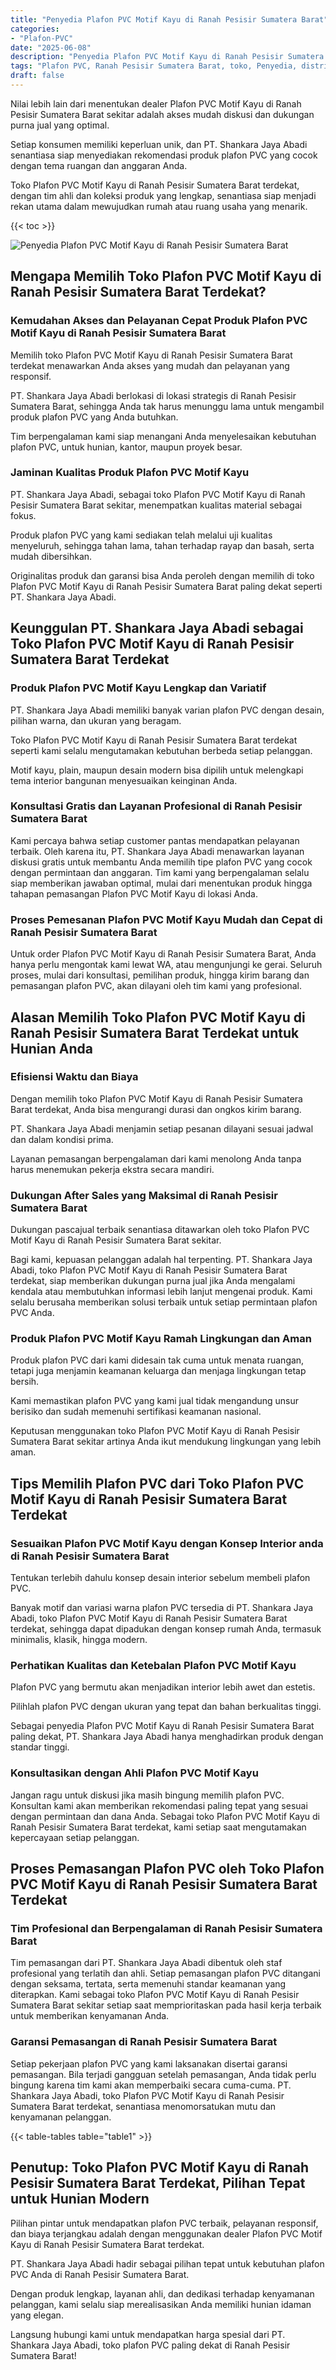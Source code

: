 ```yaml
---
title: "Penyedia Plafon PVC Motif Kayu di Ranah Pesisir Sumatera Barat"
categories: 
- "Plafon-PVC"
date: "2025-06-08"
description: "Penyedia Plafon PVC Motif Kayu di Ranah Pesisir Sumatera Barat bagi tempat tinggal, perkantoran, serta gerai. Produk unggulan, beragam motif, warna elegan, beserta layanan pemasangan ditangani oleh tim profesional dan jaminan resmi!|Layanan penjualan Plafon PVC Motif Kayu di Ranah Pesisir Sumatera Barat untuk keperluan tempat tinggal, office, atau toko, dengan material terbaik dan instalasi oleh tenaga ahli berpengalaman dan jaminan resmi.|Alternatif Plafon PVC Motif Kayu di Ranah Pesisir Sumatera Barat yang terpercaya untuk tempat tinggal, kantor, dan toko, dengan produk terbaik dan instalasi oleh tenaga ahli ahli serta garansi resmi.|Distribusi Plafon PVC Motif Kayu di Ranah Pesisir Sumatera Barat untuk tempat tinggal, perkantoran, serta gerai, dengan produk terbaik dan pemasangan oleh tenaga ahli ahli, disertai beserta jaminan resmi.}"
tags: "Plafon PVC, Ranah Pesisir Sumatera Barat, toko, Penyedia, distributor"
draft: false
---
```


Nilai lebih lain dari menentukan dealer Plafon PVC Motif Kayu di Ranah Pesisir Sumatera Barat sekitar adalah akses mudah diskusi dan dukungan purna jual yang optimal.

Setiap konsumen memiliki keperluan unik, dan PT. Shankara Jaya Abadi senantiasa siap menyediakan rekomendasi produk plafon PVC yang cocok dengan tema ruangan dan anggaran Anda.

Toko Plafon PVC Motif Kayu di Ranah Pesisir Sumatera Barat terdekat, dengan tim ahli dan koleksi produk yang lengkap, senantiasa siap menjadi rekan utama dalam mewujudkan rumah atau ruang usaha yang menarik.

{{< toc >}}

![Penyedia Plafon PVC Motif Kayu di Ranah Pesisir Sumatera Barat](/images/Plafon-PVC/Penyedia-Plafon-PVC-Motif-Kayu-di-Ranah-Pesisir-Sumatera-Barat.png)


## Mengapa Memilih Toko Plafon PVC Motif Kayu di Ranah Pesisir Sumatera Barat Terdekat?

### Kemudahan Akses dan Pelayanan Cepat Produk Plafon PVC Motif Kayu di Ranah Pesisir Sumatera Barat

Memilih toko Plafon PVC Motif Kayu di Ranah Pesisir Sumatera Barat terdekat menawarkan Anda akses yang mudah dan pelayanan yang responsif.

PT. Shankara Jaya Abadi berlokasi di lokasi strategis di Ranah Pesisir Sumatera Barat, sehingga Anda tak harus menunggu lama untuk mengambil produk plafon PVC yang Anda butuhkan.

Tim berpengalaman kami siap menangani Anda menyelesaikan kebutuhan plafon PVC, untuk hunian, kantor, maupun proyek besar.

### Jaminan Kualitas Produk Plafon PVC Motif Kayu

PT. Shankara Jaya Abadi, sebagai toko Plafon PVC Motif Kayu di Ranah Pesisir Sumatera Barat sekitar, menempatkan kualitas material sebagai fokus.

Produk plafon PVC yang kami sediakan telah melalui uji kualitas menyeluruh, sehingga tahan lama, tahan terhadap rayap dan basah, serta mudah dibersihkan.

Originalitas produk dan garansi bisa Anda peroleh dengan memilih di toko Plafon PVC Motif Kayu di Ranah Pesisir Sumatera Barat paling dekat seperti PT. Shankara Jaya Abadi.

## Keunggulan PT. Shankara Jaya Abadi sebagai Toko Plafon PVC Motif Kayu di Ranah Pesisir Sumatera Barat Terdekat

### Produk Plafon PVC Motif Kayu Lengkap dan Variatif

PT. Shankara Jaya Abadi memiliki banyak varian plafon PVC dengan desain, pilihan warna, dan ukuran yang beragam.

Toko Plafon PVC Motif Kayu di Ranah Pesisir Sumatera Barat terdekat seperti kami selalu mengutamakan kebutuhan berbeda setiap pelanggan.

Motif kayu, plain, maupun desain modern bisa dipilih untuk melengkapi tema interior bangunan menyesuaikan keinginan Anda.

### Konsultasi Gratis dan Layanan Profesional di Ranah Pesisir Sumatera Barat

Kami percaya bahwa setiap customer pantas mendapatkan pelayanan terbaik. Oleh karena itu, PT. Shankara Jaya Abadi menawarkan layanan diskusi gratis untuk membantu Anda memilih tipe plafon PVC yang cocok dengan permintaan dan anggaran. Tim kami yang berpengalaman selalu siap memberikan jawaban optimal, mulai dari menentukan produk hingga tahapan pemasangan Plafon PVC Motif Kayu di lokasi Anda.

### Proses Pemesanan Plafon PVC Motif Kayu Mudah dan Cepat di Ranah Pesisir Sumatera Barat

Untuk order Plafon PVC Motif Kayu di Ranah Pesisir Sumatera Barat, Anda hanya perlu mengontak kami lewat WA, atau mengunjungi ke gerai. Seluruh proses, mulai dari konsultasi, pemilihan produk, hingga kirim barang dan pemasangan plafon PVC, akan dilayani oleh tim kami yang profesional.

## Alasan Memilih Toko Plafon PVC Motif Kayu di Ranah Pesisir Sumatera Barat Terdekat untuk Hunian Anda

### Efisiensi Waktu dan Biaya

Dengan memilih toko Plafon PVC Motif Kayu di Ranah Pesisir Sumatera Barat terdekat, Anda bisa mengurangi durasi dan ongkos kirim barang.

PT. Shankara Jaya Abadi menjamin setiap pesanan dilayani sesuai jadwal dan dalam kondisi prima.

Layanan pemasangan berpengalaman dari kami menolong Anda tanpa harus menemukan pekerja ekstra secara mandiri.

### Dukungan After Sales yang Maksimal di Ranah Pesisir Sumatera Barat

Dukungan pascajual terbaik senantiasa ditawarkan oleh toko Plafon PVC Motif Kayu di Ranah Pesisir Sumatera Barat sekitar.

Bagi kami, kepuasan pelanggan adalah hal terpenting. PT. Shankara Jaya Abadi, toko Plafon PVC Motif Kayu di Ranah Pesisir Sumatera Barat terdekat, siap memberikan dukungan purna jual jika Anda mengalami kendala atau membutuhkan informasi lebih lanjut mengenai produk. Kami selalu berusaha memberikan solusi terbaik untuk setiap permintaan plafon PVC Anda.

### Produk Plafon PVC Motif Kayu Ramah Lingkungan dan Aman

Produk plafon PVC dari kami didesain tak cuma untuk menata ruangan, tetapi juga menjamin keamanan keluarga dan menjaga lingkungan tetap bersih.

Kami memastikan plafon PVC yang kami jual tidak mengandung unsur berisiko dan sudah memenuhi sertifikasi keamanan nasional.

Keputusan menggunakan toko Plafon PVC Motif Kayu di Ranah Pesisir Sumatera Barat sekitar artinya Anda ikut mendukung lingkungan yang lebih aman.

## Tips Memilih Plafon PVC dari Toko Plafon PVC Motif Kayu di Ranah Pesisir Sumatera Barat Terdekat

### Sesuaikan Plafon PVC Motif Kayu dengan Konsep Interior anda di Ranah Pesisir Sumatera Barat

Tentukan terlebih dahulu konsep desain interior sebelum membeli plafon PVC.

Banyak motif dan variasi warna plafon PVC tersedia di PT. Shankara Jaya Abadi, toko Plafon PVC Motif Kayu di Ranah Pesisir Sumatera Barat terdekat, sehingga dapat dipadukan dengan konsep rumah Anda, termasuk minimalis, klasik, hingga modern.

### Perhatikan Kualitas dan Ketebalan Plafon PVC Motif Kayu

Plafon PVC yang bermutu akan menjadikan interior lebih awet dan estetis.

Pilihlah plafon PVC dengan ukuran yang tepat dan bahan berkualitas tinggi.

Sebagai penyedia Plafon PVC Motif Kayu di Ranah Pesisir Sumatera Barat paling dekat, PT. Shankara Jaya Abadi hanya menghadirkan produk dengan standar tinggi.

### Konsultasikan dengan Ahli Plafon PVC Motif Kayu

Jangan ragu untuk diskusi jika masih bingung memilih plafon PVC. Konsultan kami akan memberikan rekomendasi paling tepat yang sesuai dengan permintaan dan dana Anda. Sebagai toko Plafon PVC Motif Kayu di Ranah Pesisir Sumatera Barat terdekat, kami setiap saat mengutamakan kepercayaan setiap pelanggan.

## Proses Pemasangan Plafon PVC oleh Toko Plafon PVC Motif Kayu di Ranah Pesisir Sumatera Barat Terdekat

### Tim Profesional dan Berpengalaman di Ranah Pesisir Sumatera Barat

Tim pemasangan dari PT. Shankara Jaya Abadi dibentuk oleh staf profesional yang terlatih dan ahli. Setiap pemasangan plafon PVC ditangani dengan seksama, tertata, serta memenuhi standar keamanan yang diterapkan. Kami sebagai toko Plafon PVC Motif Kayu di Ranah Pesisir Sumatera Barat sekitar setiap saat memprioritaskan pada hasil kerja terbaik untuk memberikan kenyamanan Anda.

### Garansi Pemasangan di Ranah Pesisir Sumatera Barat

Setiap pekerjaan plafon PVC yang kami laksanakan disertai garansi pemasangan. Bila terjadi gangguan setelah pemasangan, Anda tidak perlu bingung karena tim kami akan memperbaiki secara cuma-cuma. PT. Shankara Jaya Abadi, toko Plafon PVC Motif Kayu di Ranah Pesisir Sumatera Barat terdekat, senantiasa menomorsatukan mutu dan kenyamanan pelanggan.

{{< table-tables table="table1" >}}

## Penutup: Toko Plafon PVC Motif Kayu di Ranah Pesisir Sumatera Barat Terdekat, Pilihan Tepat untuk Hunian Modern

Pilihan pintar untuk mendapatkan plafon PVC terbaik, pelayanan responsif, dan biaya terjangkau adalah dengan menggunakan dealer Plafon PVC Motif Kayu di Ranah Pesisir Sumatera Barat terdekat.

PT. Shankara Jaya Abadi hadir sebagai pilihan tepat untuk kebutuhan plafon PVC Anda di Ranah Pesisir Sumatera Barat.

Dengan produk lengkap, layanan ahli, dan dedikasi terhadap kenyamanan pelanggan, kami selalu siap merealisasikan Anda memiliki hunian idaman yang elegan.

Langsung hubungi kami untuk mendapatkan harga spesial dari PT. Shankara Jaya Abadi, toko plafon PVC paling dekat di Ranah Pesisir Sumatera Barat!